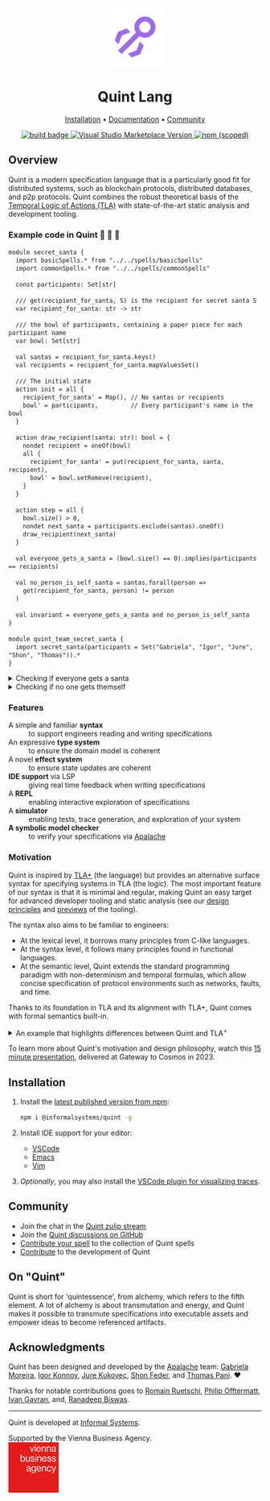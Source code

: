 <div align="center">

<!-- Title -->
<img src="./logos/quint-logo.png" alt="Quint Lang Logo" width="120"/>
<h1>Quint Lang</h1>

<!-- Menu -->
<p>
    <a href="#installation">Installation</a> •
    <a href="./doc#readme">Documentation</a> •
    <a href="#community">Community</a>
</p>

<!-- Badges -->
<p>
    <a href="https://github.com/informalsystems/quint/actions">
        <img
            src="https://github.com/informalsystems/quint/actions/workflows/main.yml/badge.svg"
            alt="build badge">
    </a>
    <a href="https://marketplace.visualstudio.com/items?itemName=informal.quint-vscode">
        <img
            src="https://img.shields.io/visual-studio-marketplace/v/informal.quint-vscode?color=10b0f2&label=VSCode"
            alt="Visual Studio Marketplace Version">
    </a>
    <a href="https://www.npmjs.com/package/@informalsystems/quint">
        <img
            src="https://img.shields.io/npm/v/@informalsystems/quint"
            alt="npm (scoped)">
    </a>
</p>
</div>


## Overview

Quint is a modern specification language that is a particularly good fit for
distributed systems, such as blockchain protocols, distributed databases, and
p2p protocols. Quint combines the robust theoretical basis of the [Temporal
Logic of Actions (TLA)][TLA] with state-of-the-art static analysis and
development tooling.

### Example code in Quint :mrs_claus: :gift: :santa:

``` bluespec
module secret_santa {
  import basicSpells.* from "../../spells/basicSpells"
  import commonSpells.* from "../../spells/commonSpells"

  const participants: Set[str]

  /// get(recipient_for_santa, S) is the recipient for secret santa S
  var recipient_for_santa: str -> str

  /// the bowl of participants, containing a paper piece for each participant name
  var bowl: Set[str]

  val santas = recipient_for_santa.keys()
  val recipients = recipient_for_santa.mapValuesSet()

  /// The initial state
  action init = all {
    recipient_for_santa' = Map(), // No santas or recipients
    bowl' = participants,         // Every participant's name in the bowl
  }

  action draw_recipient(santa: str): bool = {
    nondet recipient = oneOf(bowl)
    all {
      recipient_for_santa' = put(recipient_for_santa, santa, recipient),
      bowl' = bowl.setRemove(recipient),
    }
  }

  action step = all {
    bowl.size() > 0,
    nondet next_santa = participants.exclude(santas).oneOf()
    draw_recipient(next_santa)
  }

  val everyone_gets_a_santa = (bowl.size() == 0).implies(participants == recipients)

  val no_person_is_self_santa = santas.forall(person =>
    get(recipient_for_santa, person) != person
  )

  val invariant = everyone_gets_a_santa and no_person_is_self_santa
}

module quint_team_secret_santa {
  import secret_santa(participants = Set("Gabriela", "Igor", "Jure", "Shon", "Thomas")).*
}
```

<details>
<summary>Checking if everyone gets a santa</summary>

Quint (with the help of [Apalache][apalache]) can check to ensure that after the bowl is
empty, every participant has a santa! No kids crying when the gifts are exchanged :gift:.

``` bluespec
quint verify secret_santa.qnt --invariant=everyone_gets_a_santa --main=quint_team_secret_santa --apalache-config=config.json
[ok] No violation found (2119ms).
You may increase --max-steps.
```

</details>

<details>
<summary>Checking if no one gets themself</summary>

This specification has no safeguards against people being their own santa! Quint
(with the help of [Apalache][apalache]) can easily find a minimal example where
this happens. Sorry kids, I hope you don't mind buying your own present :cry:!

``` bluespec
quint verify secret_santa.qnt --invariant=no_person_is_self_santa --main=quint_team_secret_santa
An example execution:

[State 0]
{
  quint_team_secret_santa::secret_santa::bowl: Set("Gabriela", "Igor", "Jure", "Shon", "Thomas"),
  quint_team_secret_santa::secret_santa::recipient_for_santa: Map()
}

[State 1]
{
  quint_team_secret_santa::secret_santa::bowl: Set("Igor", "Jure", "Shon", "Thomas"),
  quint_team_secret_santa::secret_santa::recipient_for_santa: Map("Gabriela" -> "Gabriela")
}

[violation] Found an issue (2047ms).
error: found a counterexample
```

</details>

[Apalache]: https://github.com/informalsystems/apalache
[TLA]: https://en.wikipedia.org/wiki/Temporal_logic_of_actions

### Features
<dl>
  <dt>A simple and familiar <strong>syntax</strong></dt>
  <dd>to support engineers reading and writing specifications</dd>

  <dt>An expressive <strong>type system</strong></dt>
  <dd>to ensure the domain model is coherent</dd>

  <dt>A novel <strong>effect system</strong></dt>
  <dd>to ensure state updates are coherent</dd>

  <dt><strong>IDE support</strong> via LSP</dt>
  <dd>giving real time feedback when writing specifications</dd>

  <dt>A <strong>REPL</strong></dt>
  <dd>enabling interactive exploration of specifications</dd>

  <dt>A <strong>simulator</strong></dt>
  <dd>enabling tests, trace generation, and exploration of your system</dd>

  <dt><strong>A symbolic model checker</strong></dt>
  <dd>to verify your specifications via <a href="https://github.com/informalsystems/apalache">Apalache</a></dd>
</dl>

### Motivation

Quint is inspired by [TLA+][] (the language) but provides an alternative surface
syntax for specifying systems in TLA (the logic). The most important feature of
our syntax is that it is minimal and regular, making Quint an easy target for
advanced developer tooling and static analysis (see our [design
principles](./doc/design-principles.md) and [previews](./doc/previews.md) of the
tooling).

The syntax also aims to be familiar to engineers:

- At the lexical level, it borrows many principles from C-like languages.
- At the syntax level, it follows many principles found in functional languages.
- At the semantic level, Quint extends the standard programming paradigm with
  non-determinism and temporal formulas, which allow concise specification of
  protocol environments such as networks, faults, and time.

Thanks to its foundation in TLA and its alignment with TLA+, Quint comes with
formal semantics built-in.

<details>
<summary>An example that highlights differences between Quint and TLA<sup>+</sup></summary>

Quint:
```bluespec
type Status = Working | Prepared | Committed | Aborted

const ResourceManagers: Set[str]
var statuses: str -> Status

action init = {
  statuses' = ResourceManagers.mapBy(_ => Working)
}

val canCommit: bool = ResourceManagers.forall(rm => statuses.get(rm).in(Set(Prepared, Committed)))
val notCommitted: bool = ResourceManagers.forall(rm => statuses.get(rm) != Committed)

action prepare(rm) = all {
  statuses.get(rm) == Working,
  statuses' = statuses.set(rm, Prepared)
}
```

TLA<sup>+</sup>:
```tla
CONSTANT ResourceManagers
VARIABLE statuses

TCTypeOK == statuses \in [ResourceManagers -> {"working", "prepared", "committed", "aborted"}]

TCInit == statuses = [rm \in ResourceManagers |-> "working"]

canCommit == \A rm \in ResourceManagers : statuses[rm] \in {"prepared", "committed"}

notCommitted == \A rm \in ResourceManagers : statuses[rm] # "committed"

Prepare(rm) == /\ statuses[rm] = "working"
               /\ statuses' = [statuses EXCEPT ![rm] = "prepared"]
```

</details>

To learn more about Quint's motivation and design philosophy, watch this [15
minute presentation](https://youtu.be/OZIX8rs-kOA), delivered at Gateway to
Cosmos in 2023.

[TLA+]: https://lamport.azurewebsites.net/tla/tla.html

## Installation

1. Install the [latest published version from npm](https://www.npmjs.com/package/@informalsystems/quint):

    ``` sh
    npm i @informalsystems/quint -g
    ```

2. Install IDE support for your editor:

    - [VSCode](https://marketplace.visualstudio.com/items?itemName=informal.quint-vscode)
    - [Emacs](./editor-plugins/emacs/README.md)
    - [Vim](./editor-plugins/vim/README.md)

3. _Optionally_, you may also install the [VSCode plugin for visualizing
   traces](https://marketplace.visualstudio.com/items?itemName=informal.itf-trace-viewer).

## Community

- Join the chat in the [Quint zulip stream](https://informal-systems.zulipchat.com/#narrow/stream/378959-quint)
- Join the [Quint discussions on GitHub](https://github.com/informalsystems/quint/discussions)
- [Contribute your spell](./examples/spells/contribute-your-spell.md) to the collection of Quint spells
- [Contribute](./CONTRIBUTING.md) to the development of Quint

## On "Quint"

Quint is short for 'quintessence', from alchemy, which refers to the fifth
element. A lot of alchemy is about transmutation and energy, and Quint makes it
possible to transmute specifications into executable assets and empower ideas to
become referenced artifacts.

## Acknowledgments

Quint has been designed and developed by the [Apalache][] team: [Gabriela
Moreira](https://github.com/bugarela), [Igor Konnov](https://konnov.github.io/),
[Jure Kukovec](https://github.com/Kukovec), [Shon Feder](http://shonfeder.net),
and [Thomas Pani](https://thpani.net/). :heart:

Thanks for notable contributions goes to [Romain Ruetschi](https://romac.me/),
[Philip Offtermatt](https://p-offtermatt.github.io/), [Ivan Gavran](https://ivan-gavran.github.io/),
and, [Ranadeep Biswas](https://ranadeep.in/).

---

Quint is developed at [Informal Systems](https://informal.systems/).

Supported by the Vienna Business Agency.<br />[<img alt="Vienna Business Agency" src="./logos/vienna-business-agency.png" width="100">](https://viennabusinessagency.at/)
